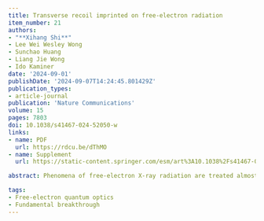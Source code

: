 ```yaml
---
title: Transverse recoil imprinted on free-electron radiation
item_number: 21
authors:
- "**Xihang Shi**"
- Lee Wei Wesley Wong
- Sunchao Huang
- Liang Jie Wong
- Ido Kaminer
date: '2024-09-01'
publishDate: '2024-09-07T14:24:45.801429Z'
publication_types:
- article-journal
publication: 'Nature Communications'
volume: 15
pages: 7803
doi: 10.1038/s41467-024-52050-w
links:
- name: PDF
  url: https://rdcu.be/dThMO
- name: Supplement
  url: https://static-content.springer.com/esm/art%3A10.1038%2Fs41467-024-52050-w/MediaObjects/41467_2024_52050_MOESM1_ESM.pdf

abstract: Phenomena of free-electron X-ray radiation are treated almost exclusively with classical electrodynamics, despite the intrinsic interaction being that of quantum electrodynamics. The lack of quantumness arises from the vast disparity between the electron energy and the much smaller photon energy, resulting in a small cross-section that makes quantum effects negligible. Here we identify a fundamentally distinct phenomenon of electron radiation that bypasses this energy disparity, and thus displays extremely strong quantum features. This phenomenon arises when free-electron transverse scattering occurs during the radiation process, creating entanglement between each transversely recoiled electron and the photons it emitted. This phenomenon profoundly modifies the characteristics of free-electron radiation mediated by crystals, compared to conventional classical analysis and even previous quantum analysis. We also analyze conditions to detect this phenomenon using low-emittance electron beams and high-resolution X-ray spectrometers. These quantum radiation features could guide the development of compact coherent X-ray sources facilitated by nanophotonics and quantum optics.

tags:
- Free-electron quantum optics
- Fundamental breakthrough
---
```

